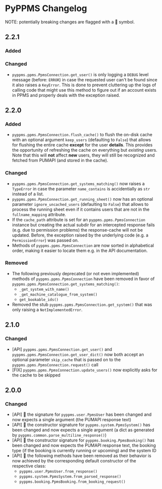 # PyPPMS Changelog

<!-- markdownlint-disable MD024 (no-duplicate-header) -->

NOTE: potentially breaking changes are flagged with a 🧨 symbol.

## 2.2.1

### Added

### Changed

- `pyppms.ppms.PpmsConnection.get_user()` is only logging a `DEBUG` level
  message (before: `ERROR`) in case the requested user can't be found since it
  also raises a `KeyError`. This is done to prevent cluttering up the logs of
  calling code that might use this method to figure out if an account exists in
  PPMS and properly deals with the exception raised.

## 2.2.0

### Added

- `pyppms.ppms.PpmsConnection.flush_cache()` to flush the on-disk cache with an
  optional argument `keep_users` (defaulting to `False`) that allows for
  flushing the entire cache **except** for the user **details**. This provides
  the opportunity of refreshing the cache on everything but *existing* users.
  Note that this will **not** affect **new** users, they will still be
  recognized and fetched from PUMAPI (and stored in the cache).

### Changed

- `pyppms.ppms.PpmsConnection.get_systems_matching()` now raises a `TypeError`
  in case the parameter `name_contains` is accidentially as `str` instead of a
  list.
- `pyppms.ppms.PpmsConnection.get_running_sheet()` now has an optional parameter
  `ignore_uncached_users` (defaulting to `False`) that allows to process the
  running sheet even if it contains users that are not in the `fullname_mapping`
  attribute.
- If the `cache_path` attribute is set for an `pyppms.ppms.PpmsConnection`
  instance but creating the actual subdir for an intercepted response fails
  (e.g. due to permission problems) the response-cache will not be updated.
  Before, the exception raised by the underlying code (e.g. a `PermissionError`)
  was passed on.
- Methods of `pyppms.ppms.PpmsConnection` are now sorted in alphabetical order,
  making it easier to locate them e.g. in the API documentation.

### Removed

- The following previously deprecated (or not even implemented) methods of
  `pyppms.ppms.PpmsConnection` have been removed in favor of
  `pyppms.ppms.PpmsConnection.get_systems_matching()`:
  - `_get_system_with_name()`
  - `_get_machine_catalogue_from_system()`
  - `get_bookable_ids()`
- Removed the stub `pyppms.ppms.PpmsConnection.get_system()` that was only
  raising a `NotImplementedError`.

## 2.1.0

### Changed

- [API] `pyppms.ppms.PpmsConnection.get_user()` and
  `pyppms.ppms.PpmsConnection.get_user_dict()` now both accept an optional
  parameter `skip_cache` that is passed on to the
  `pyppms.ppms.PpmsConnection.request()` call
- [FIX] `pyppms.ppms.PpmsConnection.update_users()` now explicitly asks for the
  cache to be skipped

## 2.0.0

### Changed

- [API] 🧨 the signature for `pyppms.user.PpmsUser` has been changed and now
  expects a single argument (the PUMAPI response text)
- [API] 🧨 the constructor signature for `pyppms.system.PpmsSystem()` has been
  changed and now expects a single argument (a dict as generated by
  `pyppms.common.parse_multiline_response()`)
- [API] 🧨 the constructor signature for `pyppms.booking.PpmsBooking()` has been
  changed and now expects the PUMAPI response text, the booking type (if the
  booking is currently running or upcoming) and the system ID
- [API] 🧨 the following methods have been removed as their behavior is now
  achieved by the corresponding default constructor of the respective class:
  - `pyppms.user.PpmsUser.from_response()`
  - `pyppms.system.PpmsSystem.from_parsed_response()`
  - `pyppms.booking.PpmsBooking.from_booking_request()`
